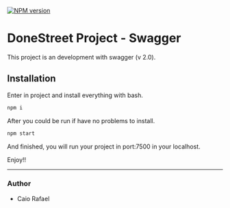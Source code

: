[![NPM version](https://badge.fury.io/js/esta.svg)](http://badge.fury.io/js/esta)
# DoneStreet Project - Swagger

This project is an development with swagger (v 2.0). 

## Installation

Enter in project and install everything with bash.

```bash
npm i
```

After you could be run if have no problems to install.

```bash
npm start
```

And finished, you will run your project in port:7500 in your localhost.

Enjoy!!
___
### Author
- Caio Rafael